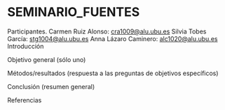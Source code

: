 # SEMINARIO_FUENTES

Participantes.
Carmen Ruiz Alonso: cra1009@alu.ubu.es
Silvia Tobes García: stg1004@alu.ubu.es
Anna Lázaro Caminero: alc1020@alu.ubu.es
Introducción

Objetivo general (sólo uno)

Métodos/resultados (respuesta a las preguntas de objetivos específicos)

Conclusión (resumen general)

Referencias
